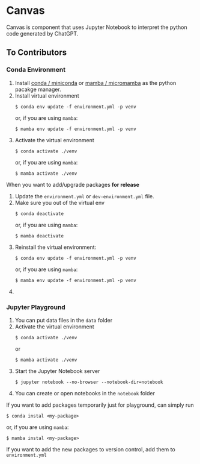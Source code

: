 # Canvas

Canvas is component that uses Jupyter Notebook to interpret 
the python code generated by ChatGPT.

## To Contributors
### Conda Environment

1. Install 
[conda / miniconda](https://docs.conda.io/projects/conda/en/latest/user-guide/install/index.html) 
or [mamba / micromamba](https://mamba.readthedocs.io/en/latest/installation.html) 
as the python pacakge manager.
2. Install virtual environment
    ```
    $ conda env update -f environment.yml -p venv
    ```
   or, if you are using `mamba`:
    ```
    $ mamba env update -f environment.yml -p venv
    ```
4. Activate the virtual environment
    ```
    $ conda activate ./venv
    ```
    or, if you are using `mamba`:
    ```
    $ mamba activate ./venv
    ```

When you want to add/upgrade packages **for release**
1. Update the `environment.yml` or `dev-environment.yml` file.
2. Make sure you out of the virtual env
   ```
   $ conda deactivate
   ```
   or, if you are using `mamba`:
   ```
   $ mamba deactivate
   ```
3. Reinstall the virtual environment:
    ```
    $ conda env update -f environment.yml -p venv
    ```
   or, if you are using `mamba`:
    ```
    $ mamba env update -f environment.yml -p venv
    ```
5. 

### Jupyter Playground

1. You can put data files in the `data` folder
2. Activate the virtual environment
    ```
    $ conda activate ./venv
    ```
    or
    ```
    $ mamba activate ./venv
    ```
3. Start the Jupyter Notebook server
    ```
    $ jupyter notebook --no-browser --notebook-dir=notebook
    ```
4. You can create or open notebooks in the `notebook` folder

If you want to add packages temporarily just for playground, 
can simply run
```
$ conda instal <my-package>
```
or, if you are using `mamba`:
```
$ mamba instal <my-package>
```
If you want to add the new packages to version control, add them to `environment.yml`
